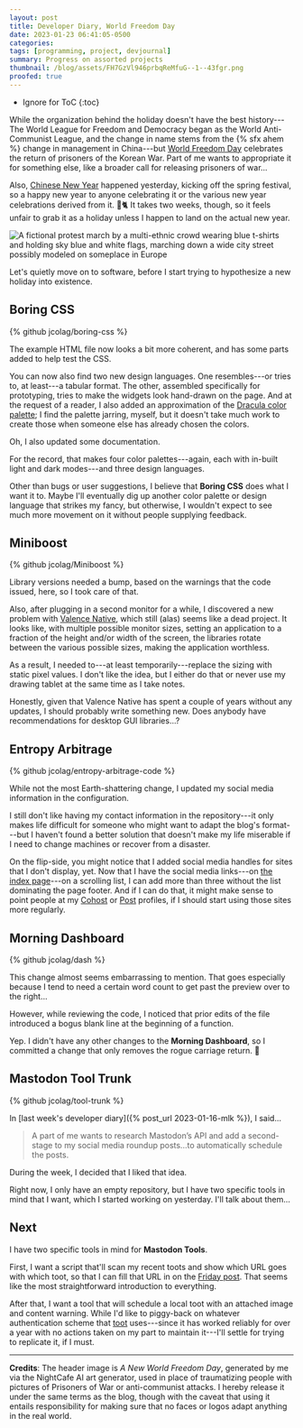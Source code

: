 ```yaml
---
layout: post
title: Developer Diary, World Freedom Day
date: 2023-01-23 06:41:05-0500
categories:
tags: [programming, project, devjournal]
summary: Progress on assorted projects
thumbnail: /blog/assets/FH7GzVl946prbqReMfuG--1--43fgr.png
proofed: true
---
```


* Ignore for ToC
{:toc}

While the organization behind the holiday doesn't have the best history---The World League for Freedom and Democracy began as the World Anti-Communist League, and the change in name stems from the {% sfx ahem %} change in management in China---but [World Freedom Day](https://en.wikipedia.org/wiki/World_League_for_Freedom_and_Democracy#World_Freedom_Day) celebrates the return of prisoners of the Korean War.  Part of me wants to appropriate it for something else, like a broader call for releasing prisoners of war...

Also, [Chinese New Year](https://en.wikipedia.org/wiki/Chinese_New_Year) happened yesterday, kicking off the spring festival, so a happy new year to anyone celebrating it or the various new year celebrations derived from it.  🐇🐈  It takes two weeks, though, so it feels unfair to grab it as a holiday unless I happen to land on the actual new year.

![A fictional protest march by a multi-ethnic crowd wearing blue t-shirts and holding sky blue and white flags, marching down a wide city street possibly modeled on someplace in Europe](/blog/assets/FH7GzVl946prbqReMfuG--1--43fgr.png "A more generic World Freedom Day")

Let's quietly move on to software, before I start trying to hypothesize a new holiday into existence.

## Boring CSS

{% github jcolag/boring-css %}

The example HTML file now looks a bit more coherent, and has some parts added to help test the CSS.

You can now also find two new design languages.  One resembles---or tries to, at least---a tabular format.  The other, assembled specifically for prototyping, tries to make the widgets look hand-drawn on the page.  And at the request of a reader, I also added an approximation of the [Dracula color palette](https://draculatheme.com/); I find the palette jarring, myself, but it doesn't take much work to create those when someone else has already chosen the colors.

Oh, I also updated some documentation.

For the record, that makes four color palettes---again, each with in-built light and dark modes---and three design languages.

Other than bugs or user suggestions, I believe that **Boring CSS** does what I want it to.  Maybe I'll eventually dig up another color palette or design language that strikes my fancy, but otherwise, I wouldn't expect to see much more movement on it without people supplying feedback.

## Miniboost

{% github jcolag/Miniboost %}

Library versions needed a bump, based on the warnings that the code issued, here, so I took care of that.

Also, after plugging in a second monitor for a while, I discovered a new problem with [Valence Native](https://valence-native.js.org/), which still (alas) seems like a dead project.  It looks like, with multiple possible monitor sizes, setting an application to a fraction of the height and/or width of the screen, the libraries rotate between the various possible sizes, making the application worthless.

As a result, I needed to---at least temporarily---replace the sizing with static pixel values.  I don't like the idea, but I either do that or never use my drawing tablet at the same time as I take notes.

Honestly, given that Valence Native has spent a couple of years without any updates, I should probably write something new.  Does anybody have recommendations for desktop GUI libraries...?

## Entropy Arbitrage

{% github jcolag/entropy-arbitrage-code %}

While not the most Earth-shattering change, I updated my social media information in the configuration.

I still don't like having my contact information in the repository---it only makes life difficult for someone who might want to adapt the blog's format---but I haven't found a better solution that doesn't make my life miserable if I need to change machines or recover from a disaster.

On the flip-side, you might notice that I added social media handles for sites that I don't display, yet.  Now that I have the social media links---on [the index page](/blog)---on a scrolling list, I can add more than three without the list dominating the page footer.  And if I can do that, it might make sense to point people at my [Cohost](https://cohost.org/jcolag) or [Post](https://post.news/@/jcolag) profiles, if I should start using those sites more regularly.

## Morning Dashboard

{% github jcolag/dash %}

This change almost seems embarrassing to mention.  That goes especially because I tend to need a certain word count to get past the preview over to the right...

However, while reviewing the code, I noticed that prior edits of the file introduced a bogus blank line at the beginning of a function.

Yep.  I didn't have any other changes to the **Morning Dashboard**, so I committed a change that only removes the rogue carriage return.  🎉

## Mastodon Tool Trunk

{% github jcolag/tool-trunk %}

In [last week's developer diary]({% post_url 2023-01-16-mlk %}), I said...

 > A part of me wants to research Mastodon’s API and add a second-stage to my social media roundup posts...to automatically schedule the posts.

During the week, I decided that I liked that idea.

Right now, I only have an empty repository, but I have two specific tools in mind that I want, which I started working on yesterday.  I'll talk about them...

## Next

I have two specific tools in mind for **Mastodon Tools**.

First, I want a script that'll scan my recent toots and show which URL goes with which toot, so that I can fill that URL in on the [Friday post](/blog/tag/linkdump).  That seems like the most straightforward introduction to everything.

After that, I want a tool that will schedule a local toot with an attached image and content warning.  While I'd like to piggy-back on whatever authentication scheme that [toot](https://toot.readthedocs.io/en/latest/usage.html) uses---since it has worked reliably for over a year with no actions taken on my part to maintain it---I'll settle for trying to replicate it, if I must.

* * *

**Credits**:  The header image is *A New World Freedom Day*, generated by me via the NightCafe AI art generator, used in place of traumatizing people with pictures of Prisoners of War or anti-communist attacks.  I hereby release it under the same terms as the blog, though with the caveat that using it entails responsibility for making sure that no faces or logos adapt anything in the real world.
